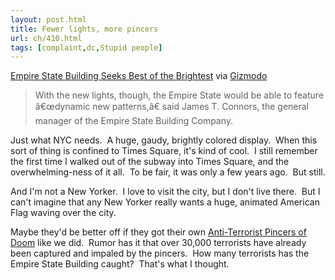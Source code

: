 ```yaml
---
layout: post.html
title: Fewer lights, more pincers
url: ch/410.html
tags: [complaint,dc,Stupid people]
---
```

[Empire State Building Seeks Best of the Brightest](http://www.nytimes.com/2007/04/20/nyregion/21empirecnd.html) via [Gizmodo](http://gizmodo.com/gadgets/home-entertainment/empire-state-building-to-get-new-uglier-lights-254006.php)

> With the new lights, though, the Empire State would be able to feature â€œdynamic new patterns,â€ said James T. Connors, the general manager of the Empire State Building Company.

Just what NYC needs.  A huge, gaudy, brightly colored display.  When this sort of thing is confined to Times Square, it's kind of cool.  I still remember the first time I walked out of the subway into Times Square, and the overwhelming-ness of it all.  To be fair, it was only a few years ago.  But still.

And I'm not a New Yorker.  I love to visit the city, but I don't live there.  But I can't imagine that any New Yorker really wants a huge, animated American Flag waving over the city.

Maybe they'd be better off if they got their own [Anti-Terrorist Pincers of Doom](http://www.airforcememorial.org/design/index.asp) like we did.  Rumor has it that over 30,000 terrorists have already been captured and impaled by the pincers.  How many terrorists has the Empire State Building caught?  That's what I thought.
